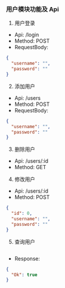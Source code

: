 ### 用户模块功能及 Api

1. 用户登录
+ Api: /login
+ Method: POST
+ RequestBody:
```json
{
  "username": "",
  "password": ""
}
```

2. 添加用户
+ Api: /users
+ Method: POST
+ RequestBody:
```json
{
  "username": "",
  "password": ""
}
```

3. 删除用户
+ Api: /users/:id
+ Method: GET

4. 修改用户
+ Api: /users/:id
+ Method: POST
```json
{
  "id": 0,
  "username": "",
  "password": ""
}
```

5. 查询用户
```json

```

+ Response:
```json
{
  "Ok": true
}
```